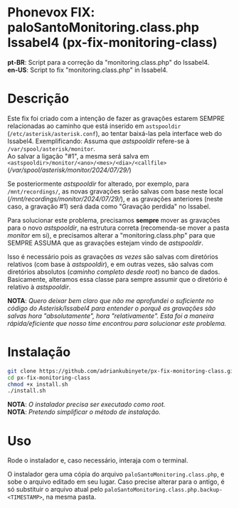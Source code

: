 # Phonevox FIX: paloSantoMonitoring.class.php Issabel4 (px-fix-monitoring-class)

**pt-BR**: Script para a correção da "monitoring.class.php" do Issabel4.<br>
**en-US**: Script to fix "monitoring.class.php" in Issabel4.

# Descrição

Este fix foi criado com a intenção de fazer as gravações estarem SEMPRE relacionadas ao caminho que está inserido em `astspooldir` (`/etc/asterisk/asterisk.conf`), ao tentar baixá-las pela interface web do Issabel4.
Exemplificando: Assuma que *astspooldir* refere-se à `/var/spool/asterisk/monitor`.<br>
Ao salvar a ligação "#1", a mesma será salva em `<astspooldir>/monitor/<ano>/<mes>/<dia>/<callfile>` (*/var/spool/asterisk/monitor/2024/07/29/<callfile>*)<br>

Se posteriormente *astspooldir* for alterado, por exemplo, para `/mnt/recordings/`, as novas gravações serão salvas com base neste local (*/mnt/recordings/monitor/2024/07/29/<callfile>*), e as gravações anteriores (neste caso, a gravação #1) será dada como "Gravação perdida" no Issabel.

Para solucionar este problema, precisamos __sempre__ mover as gravações para o novo *astspooldir*, na estrutura correta (recomenda-se mover a pasta *monitor* em si), e precisamos alterar a "monitoring.class.php" para que SEMPRE ASSUMA que as gravações estejam vindo de *astspooldir*.

Isso é necessário pois as gravações *as vezes* são salvas com diretórios relativos (com base à *astspooldir*), e em outras vezes, são salvas com diretórios absolutos (*caminho completo desde root*) no banco de dados. Basicamente, alteramos essa classe para sempre assumir que o diretório é relativo à *astspooldir*.

**NOTA**: *Quero deixar bem claro que não me aprofundei o suficiente no código do Asterisk/Issabel4 para entender o porquê as gravações são salvas hora "absolutamente", hora "relativamente". Esta foi a maneira rápida/eficiente que nosso time encontrou para solucionar este problema.*

# Instalação

```sh
git clone https://github.com/adriankubinyete/px-fix-monitoring-class.git
cd px-fix-monitoring-class
chmod +x install.sh
./install.sh
```
**NOTA**: *O instalador precisa ser executado como root.*<br>
**NOTA**: *Pretendo simplificar o método de instalação.*

# Uso

Rode o instalador e, caso necessário, interaja com o terminal.

O instalador gera uma cópia do arquivo `paloSantoMonitoring.class.php`, e sobe o arquivo editado em seu lugar. Caso precise alterar para o antigo, é só substituir o arquivo atual pelo `paloSantoMonitoring.class.php.backup-<TIMESTAMP>`, na mesma pasta.
